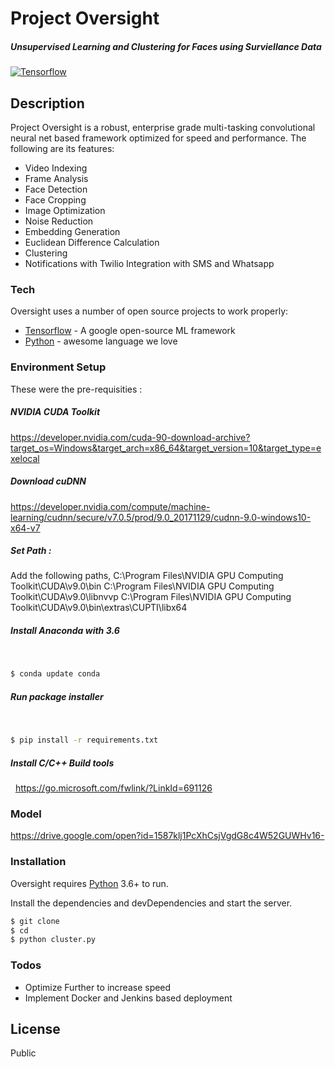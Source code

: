 # Project Oversight
##### Unsupervised Learning and Clustering for Faces using Surviellance Data

[![Tensorflow](https://seedroid.com/img/post/icons/128/cc.nextlabs.tensorflow.jpg)](https://nodesource.com/products/nsolid)

## Description
Project Oversight is a robust, enterprise grade multi-tasking convolutional neural net based framework optimized for speed and performance. The following are its features:

  - Video Indexing
  - Frame Analysis
  - Face Detection
  - Face Cropping
  - Image Optimization
  - Noise Reduction
  - Embedding Generation
  - Euclidean Difference Calculation
  - Clustering
  - Notifications with Twilio Integration with SMS and Whatsapp


### Tech

Oversight uses a number of open source projects to work properly:


* [Tensorflow] - A google open-source ML framework
* [Python] - awesome language we love

### Environment Setup

These were the pre-requisities :

##### NVIDIA CUDA Toolkit
https://developer.nvidia.com/cuda-90-download-archive?target_os=Windows&target_arch=x86_64&target_version=10&target_type=exelocal

##### Download cuDNN
https://developer.nvidia.com/compute/machine-learning/cudnn/secure/v7.0.5/prod/9.0_20171129/cudnn-9.0-windows10-x64-v7

##### Set Path :
Add the following paths,
C:\Program Files\NVIDIA GPU Computing Toolkit\CUDA\v9.0\bin
C:\Program Files\NVIDIA GPU Computing Toolkit\CUDA\v9.0\libnvvp
C:\Program Files\NVIDIA GPU Computing Toolkit\CUDA\v9.0\bin\extras\CUPTI\libx64

##### Install Anaconda with 3.6
&nbsp;
```sh
$ conda update conda
```

##### Run package installer
&nbsp;
```sh
$ pip install -r requirements.txt
```

##### Install C/C++ Build tools
&nbsp;
https://go.microsoft.com/fwlink/?LinkId=691126

### Model

https://drive.google.com/open?id=1587klj1PcXhCsjVgdG8c4W52GUWHv16-

### Installation

Oversight requires [Python](https://www.python.org/) 3.6+ to run.

Install the dependencies and devDependencies and start the server.

```sh
$ git clone 
$ cd
$ python cluster.py
```

### Todos

 - Optimize Further to increase speed
 - Implement Docker and Jenkins based deployment

License
----

Public


   [Tensorflow]: <https://www.tensorflow.org/>
   [Python]: <https://www.python.org/>
  
